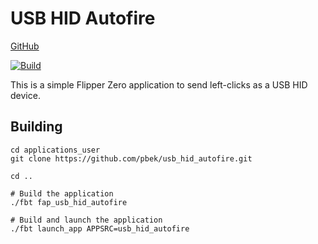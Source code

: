 # USB HID Autofire

[GitHub](https://github.com/pbek/usb_hid_autofire)

[![Build](https://github.com/pbek/usb_hid_autofire/actions/workflows/build.yml/badge.svg)](https://github.com/pbek/usb_hid_autofire/actions/workflows/build.yml)

This is a simple Flipper Zero application to send left-clicks as a USB HID device.

## Building

```shell
cd applications_user
git clone https://github.com/pbek/usb_hid_autofire.git

cd ..

# Build the application
./fbt fap_usb_hid_autofire

# Build and launch the application
./fbt launch_app APPSRC=usb_hid_autofire
```
